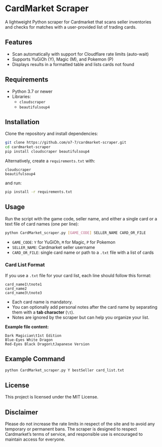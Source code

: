 # CardMarket Scraper

A lightweight Python scraper for Cardmarket that scans seller inventories and checks for matches with a user-provided list of trading cards.

## Features
- Scan automatically with support for Cloudflare rate limits (auto-wait)
- Supports YuGiOh (Y), Magic (M), and Pokemon (P)
- Displays results in a formatted table and lists cards not found

## Requirements
- Python 3.7 or newer
- Libraries:
  - `cloudscraper`
  - `beautifulsoup4`

## Installation
Clone the repository and install dependencies:

```bash
git clone https://github.com/o7-7/cardmarket-scraper.git
cd cardmarket-scraper
pip install cloudscraper beautifulsoup4
```

Alternatively, create a `requirements.txt` with:

```
cloudscraper
beautifulsoup4
```

and run:

```bash
pip install -r requirements.txt
```

## Usage
Run the script with the game code, seller name, and either a single card or a text file of card names (one per line):

```bash
python CardMarket_scraper.py [GAME_CODE] SELLER_NAME CARD_OR_FILE
```

- `GAME_CODE`: `Y` for YuGiOh, `M` for Magic, `P` for Pokemon
- `SELLER_NAME`: Cardmarket seller username
- `CARD_OR_FILE`: single card name or path to a `.txt` file with a list of cards

### Card List Format
If you use a `.txt` file for your card list, each line should follow this format:

```
card_name1\tnote1
card_name2
card_name3\tnote3
```

- Each card name is mandatory.
- You can optionally add personal notes after the card name by separating them with a **tab character** (`\t`).
- Notes are ignored by the scraper but can help you organize your list.

**Example file content:**

```
Dark Magician\t1st Edition
Blue-Eyes White Dragon
Red-Eyes Black Dragon\tJapanese Version
```

## Example Command

```bash
python CardMarket_scraper.py Y bestSeller card_list.txt
```

## License
This project is licensed under the MIT License.


## Disclaimer

Please do not increase the rate limits in respect of the site and to avoid any temporary or permanent bans. The scraper is designed to respect Cardmarket’s terms of service, and responsible use is encouraged to maintain access for everyone.
